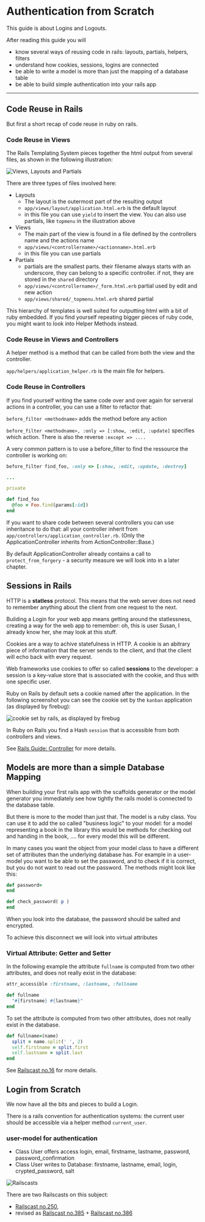 Authentication from Scratch
===========================

This guide is about Logins and Logouts.

After reading this guide you will

* know several ways of reusing code in rails: layouts, partials, helpers, filters
* understand how cookies, sessions, logins are connected
* be able to write a model is more than just the mapping of a database table
* be able to build simple authentication into your rails app

------------------------------------------------------------

Code Reuse in Rails
-------------------

But first a short recap of code reuse in ruby on rails.


### Code Reuse in Views 

The Rails Templating System pieces together the html output
from several files, as shown in the following illustration:

![Views, Layouts and Partials](images/layout_view_partial.svg)

There are three types of files involved here:

* Layouts
  * The layout is the outermost part of the resulting output
  * `app/views/layout/application.html.erb` is the default layout
  * in this file you can use `yield` to insert the view. You can also use partials, like `topmenu` in the illustration above
* Views
  * The main part of the view is found in a file defined by the controllers name and the actions name
  * `app/views/<controllername>/<actionname>.html.erb` 
  * in this file you can use partials
* Partials
  * partials are the smallest parts. their filename always starts with an
    underscore, they can belong to a specific controller. if not, they are
    stored in the `shared` directory 
  * `app/views/<controllername>/_form.html.erb` partial used by edit and new action
  * `app/views/shared/_topmenu.html.erb` shared partial

This hierarchy of templates is well suited for outputting html with a bit of
ruby embedded. If you find yourself repeating bigger pieces of ruby code, you
might want to look into Helper Methods instead.

### Code Reuse in Views and Controllers

A helper method is a method that can be called from
both the view and the controller.  

`app/helpers/application_helper.rb` is the main file
for helpers.  


### Code Reuse in Controllers

If you find yourself writing the same code over and over
again for serveral actions in a controller, you can use
a filter to refactor that:

`before_filter <methodname>`  adds the method before any action

`before_filter <methodname>, :only => [:show, :edit, :update]`  specifies which
action. There is also the reverse `:except => ....`

A very common pattern is to use a before_filter to find
the ressource the controller is working on:

``` ruby
before_filter find_foo, :only => [:show, :edit, :update, :destroy]

...

private

def find_foo
  @foo = Foo.find(params[:id])
end
```

If you want to share code between several controllers
you can use inheritance to do that:
all your controller inherit from `app/controllers/application_controller.rb`.
(Only the ApplicationController inherits from ActionController::Base.)

By default ApplicationController already contains a call to
`protect_from_forgery` - a security measure we will look into in a later chapter.


Sessions in Rails 
------------------

HTTP is a **statless** protocol. This means that the web server
does not need to remember anything about the client from one
request to the next.  

Building a Login for your web app means getting around the
statlessness, creating a way for the web app to remember: oh, this is user
Susan, I already know her, she may look at this stuff.

Cookies are a way to achive statefulness in HTTP. A cookie
is an abitrary piece of information that the server sends to the
client, and that the client will echo back with every request.

Web frameworks use cookies to offer so called **sessions** to the
developer: a session is a key-value store that is associated with
the cookie, and thus with one specific user.

Ruby on Rails by default sets a cookie named after the application.
In the following screenshot you can see the cookie set by the `kanban`
application (as displayed by firebug):


![cookie set by rails,  as displayed by firebug](images/rails-cookie.png)

In Ruby on Rails you find a Hash `session` that is accessible from
both controllers and views.

See [Rails Guide: Controller](http://guides.rubyonrails.org/action_controller_overview.html#session)
for more details.



Models are more than a simple Database Mapping
--------------

When building your first rails app with the scaffolds generator
or the model generator you immediately see how tightly the
rails model is connected to the database table.

But there is more to the model than just that.  The model 
is a ruby class. You can use it to add the so called "business logic"
to your model:  for a model representing a book in the library
this would be methods for checking out and handing in the book, .... for
every model this will be different.

In many cases you want the object from your model class 
to have a different set of attributes than the underlying database has.
For example in a user-model you want to be able to set the password,
and to check if it is correct, but you do not want to read out the password.
The methods might look like this:

``` ruby
def password=
end

def check_password( p )
end
```

When you look into the database, the password should be salted and encrypted.

To achieve this disconnect we will look into virtual attributes 

### Virtual Attribute: Getter and Setter

In the following example the attribute `fullname`
is computed from two other attributes, and does not really
exist in the database:

``` ruby
attr_accessible :firstname, :lastname, :fullname

def fullname
  "#{firstname} #{lastname}"
end
```

To set the attribute 
is computed from two other attributes, does not really
exist in the database.

``` ruby
def fullname=(name)
  split = name.split(' ', 2)
  self.firstname = split.first
  self.lastname = split.last
end
```


See [Railscast no.16](http://railscasts.com/episodes/16-virtual-attributes?view=asciicast) for
more details.


Login from Scratch
-----------

We now have all the bits and pieces to build a
Login.  

There is a rails convention for authentication systems:
the current user should be accessible via a helper method `current_user`.

### user-model for authentication

* Class User offers access login, email, firstname, lastname, password, password_confirmation
* Class User writes to Database:  firstname, lastname, email, login, crypted_password, salt

![Railscasts](images/railscast-auth-from-scratch.jpg)

There are two Railscasts on this subject:

* [Railscast no.250](http://railscasts.com/episodes/250-authentication-from-scratch?view=asciicast),
* revised as [Railscast no.385](http://railscasts.com/episodes/385-authorization-from-scratch-part-1?view=asciicast) + [Railscast no.386](http://railscasts.com/episodes/386-authorization-from-scratch-part-2?view=asciicast)


